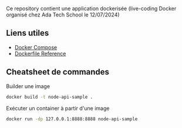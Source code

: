 Ce repository contient une application dockerisée (live-coding Docker organisé chez Ada Tech School le 12/07/2024)

## Liens utiles
- [Docker Compose](https://docs.docker.com/compose/gettingstarted/)
- [Dockerfile Reference](https://docs.docker.com/reference/dockerfile/)

## Cheatsheet de commandes

Builder une image
```sh
docker build -t node-api-sample .
```

Exécuter un container à partir d'une image 
```sh
docker run -dp 127.0.0.1:8888:8888 node-api-sample
```  
